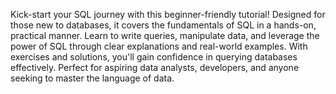 Kick-start your SQL journey with this beginner-friendly tutorial! Designed for those new to databases, it covers the fundamentals of SQL in a hands-on, practical manner. Learn to write queries, manipulate data, and leverage the power of SQL through clear explanations and real-world examples. With exercises and solutions, you'll gain confidence in querying databases effectively. Perfect for aspiring data analysts, developers, and anyone seeking to master the language of data.
